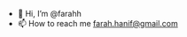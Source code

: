 - 👋 Hi, I’m @farahh
- 📫 How to reach me farah.hanif@gmail.com

<!---
farahh/farahh is a ✨ special ✨ repository because its `README.md` (this file) appears on your GitHub profile.
You can click the Preview link to take a look at your changes.
--->

